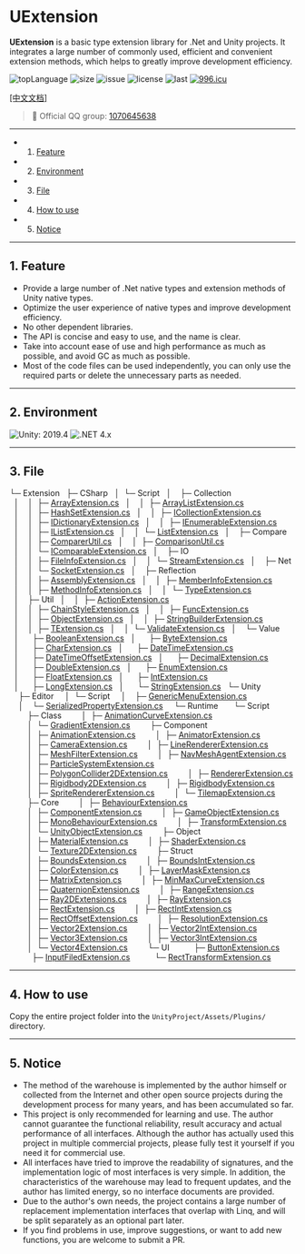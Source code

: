 ﻿# UExtension

**UExtension** is a basic type extension library for .Net and Unity projects. It integrates a large number of commonly used, efficient and convenient extension methods, which helps to greatly improve development efficiency.

![topLanguage](https://img.shields.io/github/languages/top/ls9512/UExtension)
![size](https://img.shields.io/github/languages/code-size/ls9512/UExtension)
![issue](https://img.shields.io/github/issues/ls9512/UExtension)
![license](https://img.shields.io/github/license/ls9512/UExtension)
![last](https://img.shields.io/github/last-commit/ls9512/UExtension)
[![996.icu](https://img.shields.io/badge/link-996.icu-red.svg)](https://996.icu)

[[中文文档]](README_CN.md)

> 🐧 Official QQ group: [1070645638](https://jq.qq.com/?_wv=1027&k=ezkLnUln)

***

<!-- vscode-markdown-toc -->
* 1. [Feature](#Feature)
* 2. [Environment](#Environment)
* 3. [File](#File)
* 4. [How to use](#Howtouse)
* 5. [Notice](#Notice)

<!-- vscode-markdown-toc-config
	numbering=true
	autoSave=true
	/vscode-markdown-toc-config -->
<!-- /vscode-markdown-toc -->

***

##  1. <a name='Feature'></a>Feature
* Provide a large number of .Net native types and extension methods of Unity native types.
* Optimize the user experience of native types and improve development efficiency.
* No other dependent libraries.
* The API is concise and easy to use, and the name is clear.
* Take into account ease of use and high performance as much as possible, and avoid GC as much as possible.
* Most of the code files can be used independently, you can only use the required parts or delete the unnecessary parts as needed.

***

##  2. <a name='Environment'></a>Environment
![Unity: 2019.4](https://img.shields.io/badge/Unity-2019.4+-blue) 
![.NET 4.x](https://img.shields.io/badge/.NET-4.x-blue) 

***

##  3. <a name='File'></a>File
└─&nbsp;Extension
&nbsp;&nbsp;├─&nbsp;CSharp
&nbsp;&nbsp;│&nbsp;&nbsp;└─&nbsp;Script
&nbsp;&nbsp;│&nbsp;&nbsp;&nbsp;&nbsp;├─&nbsp;Collection
&nbsp;&nbsp;│&nbsp;&nbsp;&nbsp;&nbsp;│&nbsp;&nbsp;├─&nbsp;[ArrayExtension.cs](https://github.com/ls9512/UExtension/blob/master/CSharp/Script/Collection/ArrayExtension.cs)
&nbsp;&nbsp;│&nbsp;&nbsp;&nbsp;&nbsp;│&nbsp;&nbsp;├─&nbsp;[ArrayListExtension.cs](https://github.com/ls9512/UExtension/blob/master/CSharp/Script/Collection/ArrayListExtension.cs)
&nbsp;&nbsp;│&nbsp;&nbsp;&nbsp;&nbsp;│&nbsp;&nbsp;├─&nbsp;[HashSetExtension.cs](https://github.com/ls9512/UExtension/blob/master/CSharp/Script/Collection/HashSetExtension.cs)
&nbsp;&nbsp;│&nbsp;&nbsp;&nbsp;&nbsp;│&nbsp;&nbsp;├─&nbsp;[ICollectionExtension.cs](https://github.com/ls9512/UExtension/blob/master/CSharp/Script/Collection/ICollectionExtension.cs)
&nbsp;&nbsp;│&nbsp;&nbsp;&nbsp;&nbsp;│&nbsp;&nbsp;├─&nbsp;[IDictionaryExtension.cs](https://github.com/ls9512/UExtension/blob/master/CSharp/Script/Collection/IDictionaryExtension.cs)
&nbsp;&nbsp;│&nbsp;&nbsp;&nbsp;&nbsp;│&nbsp;&nbsp;├─&nbsp;[IEnumerableExtension.cs](https://github.com/ls9512/UExtension/blob/master/CSharp/Script/Collection/IEnumerableExtension.cs)
&nbsp;&nbsp;│&nbsp;&nbsp;&nbsp;&nbsp;│&nbsp;&nbsp;├─&nbsp;[IListExtension.cs](https://github.com/ls9512/UExtension/blob/master/CSharp/Script/Collection/IListExtension.cs)
&nbsp;&nbsp;│&nbsp;&nbsp;&nbsp;&nbsp;│&nbsp;&nbsp;└─&nbsp;[ListExtension.cs](https://github.com/ls9512/UExtension/blob/master/CSharp/Script/Collection/ListExtension.cs)
&nbsp;&nbsp;│&nbsp;&nbsp;&nbsp;&nbsp;├─&nbsp;Compare
&nbsp;&nbsp;│&nbsp;&nbsp;&nbsp;&nbsp;│&nbsp;&nbsp;├─&nbsp;[ComparerUtil.cs](https://github.com/ls9512/UExtension/blob/master/CSharp/Script/Compare/ComparerUtil.cs)
&nbsp;&nbsp;│&nbsp;&nbsp;&nbsp;&nbsp;│&nbsp;&nbsp;├─&nbsp;[ComparisonUtil.cs](https://github.com/ls9512/UExtension/blob/master/CSharp/Script/Compare/ComparisonUtil.cs)
&nbsp;&nbsp;│&nbsp;&nbsp;&nbsp;&nbsp;│&nbsp;&nbsp;└─&nbsp;[IComparableExtension.cs](https://github.com/ls9512/UExtension/blob/master/CSharp/Script/Compare/IComparableExtension.cs)
&nbsp;&nbsp;│&nbsp;&nbsp;&nbsp;&nbsp;├─&nbsp;IO
&nbsp;&nbsp;│&nbsp;&nbsp;&nbsp;&nbsp;│&nbsp;&nbsp;├─&nbsp;[FileInfoExtension.cs](https://github.com/ls9512/UExtension/blob/master/CSharp/Script/IO/FileInfoExtension.cs)
&nbsp;&nbsp;│&nbsp;&nbsp;&nbsp;&nbsp;│&nbsp;&nbsp;└─&nbsp;[StreamExtension.cs](https://github.com/ls9512/UExtension/blob/master/CSharp/Script/IO/StreamExtension.cs)
&nbsp;&nbsp;│&nbsp;&nbsp;&nbsp;&nbsp;├─&nbsp;Net
&nbsp;&nbsp;│&nbsp;&nbsp;&nbsp;&nbsp;│&nbsp;&nbsp;└─&nbsp;[SocketExtension.cs](https://github.com/ls9512/UExtension/blob/master/CSharp/Script/Net/SocketExtension.cs)
&nbsp;&nbsp;│&nbsp;&nbsp;&nbsp;&nbsp;├─&nbsp;Reflection
&nbsp;&nbsp;│&nbsp;&nbsp;&nbsp;&nbsp;│&nbsp;&nbsp;├─&nbsp;[AssemblyExtension.cs](https://github.com/ls9512/UExtension/blob/master/CSharp/Script/Reflection/AssemblyExtension.cs)
&nbsp;&nbsp;│&nbsp;&nbsp;&nbsp;&nbsp;│&nbsp;&nbsp;├─&nbsp;[MemberInfoExtension.cs](https://github.com/ls9512/UExtension/blob/master/CSharp/Script/Reflection/MemberInfoExtension.cs)
&nbsp;&nbsp;│&nbsp;&nbsp;&nbsp;&nbsp;│&nbsp;&nbsp;├─&nbsp;[MethodInfoExtension.cs](https://github.com/ls9512/UExtension/blob/master/CSharp/Script/Reflection/MethodInfoExtension.cs)
&nbsp;&nbsp;│&nbsp;&nbsp;&nbsp;&nbsp;│&nbsp;&nbsp;└─&nbsp;[TypeExtension.cs](https://github.com/ls9512/UExtension/blob/master/CSharp/Script/Reflection/TypeExtension.cs)
&nbsp;&nbsp;│&nbsp;&nbsp;&nbsp;&nbsp;├─&nbsp;Util
&nbsp;&nbsp;│&nbsp;&nbsp;&nbsp;&nbsp;│&nbsp;&nbsp;├─&nbsp;[ActionExtension.cs](https://github.com/ls9512/UExtension/blob/master/CSharp/Script/Util/ActionExtension.cs)
&nbsp;&nbsp;│&nbsp;&nbsp;&nbsp;&nbsp;│&nbsp;&nbsp;├─&nbsp;[ChainStyleExtension.cs](https://github.com/ls9512/UExtension/blob/master/CSharp/Script/Util/ChainStyleExtension.cs)
&nbsp;&nbsp;│&nbsp;&nbsp;&nbsp;&nbsp;│&nbsp;&nbsp;├─&nbsp;[FuncExtension.cs](https://github.com/ls9512/UExtension/blob/master/CSharp/Script/Util/FuncExtension.cs)
&nbsp;&nbsp;│&nbsp;&nbsp;&nbsp;&nbsp;│&nbsp;&nbsp;├─&nbsp;[ObjectExtension.cs](https://github.com/ls9512/UExtension/blob/master/CSharp/Script/Util/ObjectExtension.cs)
&nbsp;&nbsp;│&nbsp;&nbsp;&nbsp;&nbsp;│&nbsp;&nbsp;├─&nbsp;[StringBuilderExtension.cs](https://github.com/ls9512/UExtension/blob/master/CSharp/Script/Util/StringBuilderExtension.cs)
&nbsp;&nbsp;│&nbsp;&nbsp;&nbsp;&nbsp;│&nbsp;&nbsp;├─&nbsp;[TExtension.cs](https://github.com/ls9512/UExtension/blob/master/CSharp/Script/Util/TExtension.cs)
&nbsp;&nbsp;│&nbsp;&nbsp;&nbsp;&nbsp;│&nbsp;&nbsp;└─&nbsp;[ValidateExtension.cs](https://github.com/ls9512/UExtension/blob/master/CSharp/Script/Util/ValidateExtension.cs)
&nbsp;&nbsp;│&nbsp;&nbsp;&nbsp;&nbsp;└─&nbsp;Value
&nbsp;&nbsp;│&nbsp;&nbsp;&nbsp;&nbsp;&nbsp;&nbsp;├─&nbsp;[BooleanExtension.cs](https://github.com/ls9512/UExtension/blob/master/CSharp/Script/Value/BooleanExtension.cs)
&nbsp;&nbsp;│&nbsp;&nbsp;&nbsp;&nbsp;&nbsp;&nbsp;├─&nbsp;[ByteExtension.cs](https://github.com/ls9512/UExtension/blob/master/CSharp/Script/Value/ByteExtension.cs)
&nbsp;&nbsp;│&nbsp;&nbsp;&nbsp;&nbsp;&nbsp;&nbsp;├─&nbsp;[CharExtension.cs](https://github.com/ls9512/UExtension/blob/master/CSharp/Script/Value/CharExtension.cs)
&nbsp;&nbsp;│&nbsp;&nbsp;&nbsp;&nbsp;&nbsp;&nbsp;├─&nbsp;[DateTimeExtension.cs](https://github.com/ls9512/UExtension/blob/master/CSharp/Script/Value/DateTimeExtension.cs)
&nbsp;&nbsp;│&nbsp;&nbsp;&nbsp;&nbsp;&nbsp;&nbsp;├─&nbsp;[DateTimeOffsetExtension.cs](https://github.com/ls9512/UExtension/blob/master/CSharp/Script/Value/DateTimeOffsetExtension.cs)
&nbsp;&nbsp;│&nbsp;&nbsp;&nbsp;&nbsp;&nbsp;&nbsp;├─&nbsp;[DecimalExtension.cs](https://github.com/ls9512/UExtension/blob/master/CSharp/Script/Value/DecimalExtension.cs)
&nbsp;&nbsp;│&nbsp;&nbsp;&nbsp;&nbsp;&nbsp;&nbsp;├─&nbsp;[DoubleExtension.cs](https://github.com/ls9512/UExtension/blob/master/CSharp/Script/Value/DoubleExtension.cs)
&nbsp;&nbsp;│&nbsp;&nbsp;&nbsp;&nbsp;&nbsp;&nbsp;├─&nbsp;[EnumExtension.cs](https://github.com/ls9512/UExtension/blob/master/CSharp/Script/Value/EnumExtension.cs)
&nbsp;&nbsp;│&nbsp;&nbsp;&nbsp;&nbsp;&nbsp;&nbsp;├─&nbsp;[FloatExtension.cs](https://github.com/ls9512/UExtension/blob/master/CSharp/Script/Value/FloatExtension.cs)
&nbsp;&nbsp;│&nbsp;&nbsp;&nbsp;&nbsp;&nbsp;&nbsp;├─&nbsp;[IntExtension.cs](https://github.com/ls9512/UExtension/blob/master/CSharp/Script/Value/IntExtension.cs)
&nbsp;&nbsp;│&nbsp;&nbsp;&nbsp;&nbsp;&nbsp;&nbsp;├─&nbsp;[LongExtension.cs](https://github.com/ls9512/UExtension/blob/master/CSharp/Script/Value/LongExtension.cs)
&nbsp;&nbsp;│&nbsp;&nbsp;&nbsp;&nbsp;&nbsp;&nbsp;└─&nbsp;[StringExtension.cs](https://github.com/ls9512/UExtension/blob/master/CSharp/Script/Value/StringExtension.cs)
&nbsp;&nbsp;└─&nbsp;Unity
&nbsp;&nbsp;&nbsp;&nbsp;├─&nbsp;Editor
&nbsp;&nbsp;&nbsp;&nbsp;│&nbsp;&nbsp;└─&nbsp;Script
&nbsp;&nbsp;&nbsp;&nbsp;│&nbsp;&nbsp;&nbsp;&nbsp;├─&nbsp;[GenericMenuExtension.cs](https://github.com/ls9512/UExtension/blob/master/Unity/Editor/Script/GenericMenuExtension.cs)
&nbsp;&nbsp;&nbsp;&nbsp;│&nbsp;&nbsp;&nbsp;&nbsp;└─&nbsp;[SerializedPropertyExtension.cs](https://github.com/ls9512/UExtension/blob/master/Unity/Editor/Script/SerializedPropertyExtension.cs)
&nbsp;&nbsp;&nbsp;&nbsp;└─&nbsp;Runtime
&nbsp;&nbsp;&nbsp;&nbsp;&nbsp;&nbsp;└─&nbsp;Script
&nbsp;&nbsp;&nbsp;&nbsp;&nbsp;&nbsp;&nbsp;&nbsp;├─&nbsp;Class
&nbsp;&nbsp;&nbsp;&nbsp;&nbsp;&nbsp;&nbsp;&nbsp;│&nbsp;&nbsp;├─&nbsp;[AnimationCurveExtension.cs](https://github.com/ls9512/UExtension/blob/master/Unity/Runtime/Script/Class/AnimationCurveExtension.cs)
&nbsp;&nbsp;&nbsp;&nbsp;&nbsp;&nbsp;&nbsp;&nbsp;│&nbsp;&nbsp;└─&nbsp;[GradientExtension.cs](https://github.com/ls9512/UExtension/blob/master/Unity/Runtime/Script/Class/GradientExtension.cs)
&nbsp;&nbsp;&nbsp;&nbsp;&nbsp;&nbsp;&nbsp;&nbsp;├─&nbsp;Component
&nbsp;&nbsp;&nbsp;&nbsp;&nbsp;&nbsp;&nbsp;&nbsp;│&nbsp;&nbsp;├─&nbsp;[AnimationExtension.cs](https://github.com/ls9512/UExtension/blob/master/Unity/Runtime/Script/Component/AnimationExtension.cs)
&nbsp;&nbsp;&nbsp;&nbsp;&nbsp;&nbsp;&nbsp;&nbsp;│&nbsp;&nbsp;├─&nbsp;[AnimatorExtension.cs](https://github.com/ls9512/UExtension/blob/master/Unity/Runtime/Script/Component/AnimatorExtension.cs)
&nbsp;&nbsp;&nbsp;&nbsp;&nbsp;&nbsp;&nbsp;&nbsp;│&nbsp;&nbsp;├─&nbsp;[CameraExtension.cs](https://github.com/ls9512/UExtension/blob/master/Unity/Runtime/Script/Component/CameraExtension.cs)
&nbsp;&nbsp;&nbsp;&nbsp;&nbsp;&nbsp;&nbsp;&nbsp;│&nbsp;&nbsp;├─&nbsp;[LineRendererExtension.cs](https://github.com/ls9512/UExtension/blob/master/Unity/Runtime/Script/Component/LineRendererExtension.cs)
&nbsp;&nbsp;&nbsp;&nbsp;&nbsp;&nbsp;&nbsp;&nbsp;│&nbsp;&nbsp;├─&nbsp;[MeshFilterExtension.cs](https://github.com/ls9512/UExtension/blob/master/Unity/Runtime/Script/Component/MeshFilterExtension.cs)
&nbsp;&nbsp;&nbsp;&nbsp;&nbsp;&nbsp;&nbsp;&nbsp;│&nbsp;&nbsp;├─&nbsp;[NavMeshAgentExtension.cs](https://github.com/ls9512/UExtension/blob/master/Unity/Runtime/Script/Component/NavMeshAgentExtension.cs)
&nbsp;&nbsp;&nbsp;&nbsp;&nbsp;&nbsp;&nbsp;&nbsp;│&nbsp;&nbsp;├─&nbsp;[ParticleSystemExtension.cs](https://github.com/ls9512/UExtension/blob/master/Unity/Runtime/Script/Component/ParticleSystemExtension.cs)
&nbsp;&nbsp;&nbsp;&nbsp;&nbsp;&nbsp;&nbsp;&nbsp;│&nbsp;&nbsp;├─&nbsp;[PolygonCollider2DExtension.cs](https://github.com/ls9512/UExtension/blob/master/Unity/Runtime/Script/Component/PolygonCollider2DExtension.cs)
&nbsp;&nbsp;&nbsp;&nbsp;&nbsp;&nbsp;&nbsp;&nbsp;│&nbsp;&nbsp;├─&nbsp;[RendererExtension.cs](https://github.com/ls9512/UExtension/blob/master/Unity/Runtime/Script/Component/RendererExtension.cs)
&nbsp;&nbsp;&nbsp;&nbsp;&nbsp;&nbsp;&nbsp;&nbsp;│&nbsp;&nbsp;├─&nbsp;[Rigidbody2DExtension.cs](https://github.com/ls9512/UExtension/blob/master/Unity/Runtime/Script/Component/Rigidbody2DExtension.cs)
&nbsp;&nbsp;&nbsp;&nbsp;&nbsp;&nbsp;&nbsp;&nbsp;│&nbsp;&nbsp;├─&nbsp;[RigidbodyExtension.cs](https://github.com/ls9512/UExtension/blob/master/Unity/Runtime/Script/Component/RigidbodyExtension.cs)
&nbsp;&nbsp;&nbsp;&nbsp;&nbsp;&nbsp;&nbsp;&nbsp;│&nbsp;&nbsp;├─&nbsp;[SpriteRendererExtension.cs](https://github.com/ls9512/UExtension/blob/master/Unity/Runtime/Script/Component/SpriteRendererExtension.cs)
&nbsp;&nbsp;&nbsp;&nbsp;&nbsp;&nbsp;&nbsp;&nbsp;│&nbsp;&nbsp;└─&nbsp;[TilemapExtension.cs](https://github.com/ls9512/UExtension/blob/master/Unity/Runtime/Script/Component/TilemapExtension.cs)
&nbsp;&nbsp;&nbsp;&nbsp;&nbsp;&nbsp;&nbsp;&nbsp;├─&nbsp;Core
&nbsp;&nbsp;&nbsp;&nbsp;&nbsp;&nbsp;&nbsp;&nbsp;│&nbsp;&nbsp;├─&nbsp;[BehaviourExtension.cs](https://github.com/ls9512/UExtension/blob/master/Unity/Runtime/Script/Core/BehaviourExtension.cs)
&nbsp;&nbsp;&nbsp;&nbsp;&nbsp;&nbsp;&nbsp;&nbsp;│&nbsp;&nbsp;├─&nbsp;[ComponentExtension.cs](https://github.com/ls9512/UExtension/blob/master/Unity/Runtime/Script/Core/ComponentExtension.cs)
&nbsp;&nbsp;&nbsp;&nbsp;&nbsp;&nbsp;&nbsp;&nbsp;│&nbsp;&nbsp;├─&nbsp;[GameObjectExtension.cs](https://github.com/ls9512/UExtension/blob/master/Unity/Runtime/Script/Core/GameObjectExtension.cs)
&nbsp;&nbsp;&nbsp;&nbsp;&nbsp;&nbsp;&nbsp;&nbsp;│&nbsp;&nbsp;├─&nbsp;[MonoBehaviourExtension.cs](https://github.com/ls9512/UExtension/blob/master/Unity/Runtime/Script/Core/MonoBehaviourExtension.cs)
&nbsp;&nbsp;&nbsp;&nbsp;&nbsp;&nbsp;&nbsp;&nbsp;│&nbsp;&nbsp;├─&nbsp;[TransformExtension.cs](https://github.com/ls9512/UExtension/blob/master/Unity/Runtime/Script/Core/TransformExtension.cs)
&nbsp;&nbsp;&nbsp;&nbsp;&nbsp;&nbsp;&nbsp;&nbsp;│&nbsp;&nbsp;└─&nbsp;[UnityObjectExtension.cs](https://github.com/ls9512/UExtension/blob/master/Unity/Runtime/Script/Core/UnityObjectExtension.cs)
&nbsp;&nbsp;&nbsp;&nbsp;&nbsp;&nbsp;&nbsp;&nbsp;├─&nbsp;Object
&nbsp;&nbsp;&nbsp;&nbsp;&nbsp;&nbsp;&nbsp;&nbsp;│&nbsp;&nbsp;├─&nbsp;[MaterialExtension.cs](https://github.com/ls9512/UExtension/blob/master/Unity/Runtime/Script/Object/MaterialExtension.cs)
&nbsp;&nbsp;&nbsp;&nbsp;&nbsp;&nbsp;&nbsp;&nbsp;│&nbsp;&nbsp;├─&nbsp;[ShaderExtension.cs](https://github.com/ls9512/UExtension/blob/master/Unity/Runtime/Script/Object/ShaderExtension.cs)
&nbsp;&nbsp;&nbsp;&nbsp;&nbsp;&nbsp;&nbsp;&nbsp;│&nbsp;&nbsp;└─&nbsp;[Texture2DExtension.cs](https://github.com/ls9512/UExtension/blob/master/Unity/Runtime/Script/Object/Texture2DExtension.cs)
&nbsp;&nbsp;&nbsp;&nbsp;&nbsp;&nbsp;&nbsp;&nbsp;├─&nbsp;Struct
&nbsp;&nbsp;&nbsp;&nbsp;&nbsp;&nbsp;&nbsp;&nbsp;│&nbsp;&nbsp;├─&nbsp;[BoundsExtension.cs](https://github.com/ls9512/UExtension/blob/master/Unity/Runtime/Script/Struct/BoundsExtension.cs)
&nbsp;&nbsp;&nbsp;&nbsp;&nbsp;&nbsp;&nbsp;&nbsp;│&nbsp;&nbsp;├─&nbsp;[BoundsIntExtension.cs](https://github.com/ls9512/UExtension/blob/master/Unity/Runtime/Script/Struct/BoundsIntExtension.cs)
&nbsp;&nbsp;&nbsp;&nbsp;&nbsp;&nbsp;&nbsp;&nbsp;│&nbsp;&nbsp;├─&nbsp;[ColorExtension.cs](https://github.com/ls9512/UExtension/blob/master/Unity/Runtime/Script/Struct/ColorExtension.cs)
&nbsp;&nbsp;&nbsp;&nbsp;&nbsp;&nbsp;&nbsp;&nbsp;│&nbsp;&nbsp;├─&nbsp;[LayerMaskExtension.cs](https://github.com/ls9512/UExtension/blob/master/Unity/Runtime/Script/Struct/LayerMaskExtension.cs)
&nbsp;&nbsp;&nbsp;&nbsp;&nbsp;&nbsp;&nbsp;&nbsp;│&nbsp;&nbsp;├─&nbsp;[MatrixExtension.cs](https://github.com/ls9512/UExtension/blob/master/Unity/Runtime/Script/Struct/MatrixExtension.cs)
&nbsp;&nbsp;&nbsp;&nbsp;&nbsp;&nbsp;&nbsp;&nbsp;│&nbsp;&nbsp;├─&nbsp;[MinMaxCurveExtension.cs](https://github.com/ls9512/UExtension/blob/master/Unity/Runtime/Script/Struct/MinMaxCurveExtension.cs)
&nbsp;&nbsp;&nbsp;&nbsp;&nbsp;&nbsp;&nbsp;&nbsp;│&nbsp;&nbsp;├─&nbsp;[QuaternionExtension.cs](https://github.com/ls9512/UExtension/blob/master/Unity/Runtime/Script/Struct/QuaternionExtension.cs)
&nbsp;&nbsp;&nbsp;&nbsp;&nbsp;&nbsp;&nbsp;&nbsp;│&nbsp;&nbsp;├─&nbsp;[RangeExtension.cs](https://github.com/ls9512/UExtension/blob/master/Unity/Runtime/Script/Struct/RangeExtension.cs)
&nbsp;&nbsp;&nbsp;&nbsp;&nbsp;&nbsp;&nbsp;&nbsp;│&nbsp;&nbsp;├─&nbsp;[Ray2DExtensions.cs](https://github.com/ls9512/UExtension/blob/master/Unity/Runtime/Script/Struct/Ray2DExtensions.cs)
&nbsp;&nbsp;&nbsp;&nbsp;&nbsp;&nbsp;&nbsp;&nbsp;│&nbsp;&nbsp;├─&nbsp;[RayExtension.cs](https://github.com/ls9512/UExtension/blob/master/Unity/Runtime/Script/Struct/RayExtension.cs)
&nbsp;&nbsp;&nbsp;&nbsp;&nbsp;&nbsp;&nbsp;&nbsp;│&nbsp;&nbsp;├─&nbsp;[RectExtension.cs](https://github.com/ls9512/UExtension/blob/master/Unity/Runtime/Script/Struct/RectExtension.cs)
&nbsp;&nbsp;&nbsp;&nbsp;&nbsp;&nbsp;&nbsp;&nbsp;│&nbsp;&nbsp;├─&nbsp;[RectIntExtension.cs](https://github.com/ls9512/UExtension/blob/master/Unity/Runtime/Script/Struct/RectIntExtension.cs)
&nbsp;&nbsp;&nbsp;&nbsp;&nbsp;&nbsp;&nbsp;&nbsp;│&nbsp;&nbsp;├─&nbsp;[RectOffsetExtension.cs](https://github.com/ls9512/UExtension/blob/master/Unity/Runtime/Script/Struct/RectOffsetExtension.cs)
&nbsp;&nbsp;&nbsp;&nbsp;&nbsp;&nbsp;&nbsp;&nbsp;│&nbsp;&nbsp;├─&nbsp;[ResolutionExtension.cs](https://github.com/ls9512/UExtension/blob/master/Unity/Runtime/Script/Struct/ResolutionExtension.cs)
&nbsp;&nbsp;&nbsp;&nbsp;&nbsp;&nbsp;&nbsp;&nbsp;│&nbsp;&nbsp;├─&nbsp;[Vector2Extension.cs](https://github.com/ls9512/UExtension/blob/master/Unity/Runtime/Script/Struct/Vector2Extension.cs)
&nbsp;&nbsp;&nbsp;&nbsp;&nbsp;&nbsp;&nbsp;&nbsp;│&nbsp;&nbsp;├─&nbsp;[Vector2IntExtension.cs](https://github.com/ls9512/UExtension/blob/master/Unity/Runtime/Script/Struct/Vector2IntExtension.cs)
&nbsp;&nbsp;&nbsp;&nbsp;&nbsp;&nbsp;&nbsp;&nbsp;│&nbsp;&nbsp;├─&nbsp;[Vector3Extension.cs](https://github.com/ls9512/UExtension/blob/master/Unity/Runtime/Script/Struct/Vector3Extension.cs)
&nbsp;&nbsp;&nbsp;&nbsp;&nbsp;&nbsp;&nbsp;&nbsp;│&nbsp;&nbsp;├─&nbsp;[Vector3IntExtension.cs](https://github.com/ls9512/UExtension/blob/master/Unity/Runtime/Script/Struct/Vector3IntExtension.cs)
&nbsp;&nbsp;&nbsp;&nbsp;&nbsp;&nbsp;&nbsp;&nbsp;│&nbsp;&nbsp;└─&nbsp;[Vector4Extension.cs](https://github.com/ls9512/UExtension/blob/master/Unity/Runtime/Script/Struct/Vector4Extension.cs)
&nbsp;&nbsp;&nbsp;&nbsp;&nbsp;&nbsp;&nbsp;&nbsp;└─&nbsp;UI
&nbsp;&nbsp;&nbsp;&nbsp;&nbsp;&nbsp;&nbsp;&nbsp;&nbsp;&nbsp;├─&nbsp;[ButtonExtension.cs](https://github.com/ls9512/UExtension/blob/master/Unity/Runtime/Script/UI/ButtonExtension.cs)
&nbsp;&nbsp;&nbsp;&nbsp;&nbsp;&nbsp;&nbsp;&nbsp;&nbsp;&nbsp;├─&nbsp;[InputFiledExtension.cs](https://github.com/ls9512/UExtension/blob/master/Unity/Runtime/Script/UI/InputFiledExtension.cs)
&nbsp;&nbsp;&nbsp;&nbsp;&nbsp;&nbsp;&nbsp;&nbsp;&nbsp;&nbsp;└─&nbsp;[RectTransformExtension.cs](https://github.com/ls9512/UExtension/blob/master/Unity/Runtime/Script/UI/RectTransformExtension.cs)

***

##  4. <a name='Howtouse'></a>How to use
Copy the entire project folder into the `UnityProject/Assets/Plugins/` directory.

***

##  5. <a name='Notice'></a>Notice
* The method of the warehouse is implemented by the author himself or collected from the Internet and other open source projects during the development process for many years, and has been accumulated so far.
* This project is only recommended for learning and use. The author cannot guarantee the functional reliability, result accuracy and actual performance of all interfaces. Although the author has actually used this project in multiple commercial projects, please fully test it yourself if you need it for commercial use.
* All interfaces have tried to improve the readability of signatures, and the implementation logic of most interfaces is very simple. In addition, the characteristics of the warehouse may lead to frequent updates, and the author has limited energy, so no interface documents are provided.
* Due to the author's own needs, the project contains a large number of replacement implementation interfaces that overlap with Linq, and will be split separately as an optional part later.
* If you find problems in use, improve suggestions, or want to add new functions, you are welcome to submit a PR.